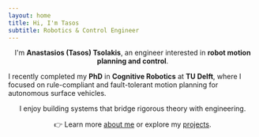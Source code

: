 ```yaml
---
layout: home
title: Hi, I'm Tasos
subtitle: Robotics & Control Engineer
---
```


<p style="text-align: center;">
I'm <strong>Anastasios (Tasos) Tsolakis</strong>, an engineer interested in <strong>robot motion planning and control</strong>.
  
I recently completed my <strong>PhD</strong> in <strong>Cognitive Robotics</strong> at <strong>TU Delft</strong>, where I focused on rule-compliant and fault-tolerant motion planning for autonomous surface vehicles.
</p>

<p style="text-align: center;">
I enjoy building systems that bridge rigorous theory with engineering.
</p>

<p style="text-align: center;">
👉 Learn more <a href="/aboutme">about me</a> or explore my <a href="/projects">projects</a>.
</p>
